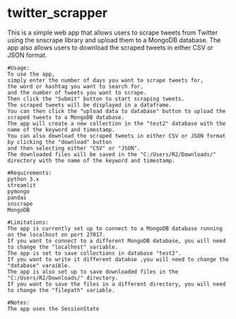 # twitter_scrapper

This is a simple web app that allows users to scrape tweets from Twitter using the snscrape library and upload them to a MongoDB database. The app also allows users to download the scraped tweets in either CSV or JSON format.
```
#Usage:
To use the app, 
simply enter the number of days you want to scrape tweets for, 
the word or hashtag you want to search for, 
and the number of tweets you want to scrape. 
Then click the "Submit" button to start scraping tweets. 
The scraped tweets will be displayed in a dataframe.
You can then click the "upload data to database" button to upload the scraped tweets to a MongoDB database. 
The app will create a new collection in the "test2" database with the name of the keyword and timestamp.
You can also download the scraped tweets in either CSV or JSON format by clicking the "download" button 
and then selecting either "CSV" or "JSON". 
The downloaded files will be saved in the "C:/Users/R2/Downloads/" directory with the name of the keyword and timestamp.
```
```
#Requirements:
python 3.x
streamlit
pymongo
pandas
snscrape
MongoDB
```
```
#Limitations:
The app is currently set up to connect to a MongoDB database running on the localhost on port 27017. 
If you want to connect to a different MongoDB database, you will need to change the "localhost" variable.
The app is set to save collections in database "test2".
If you want to write it different databse ,you will need to change the "database" varaible.
The app is also set up to save downloaded files in the "C:/Users/R2/Downloads/" directory. 
If you want to save the files in a different directory, you will need to change the "filepath" variable.
```
```
#Notes:
The app uses the SessionState
```
